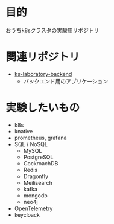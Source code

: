 # 目的
おうちk8sクラスタの実験用リポジトリ

# 関連リポジトリ
- [ks-laboratory-backend](https://github.com/koheiyamayama/ks-laboratory-backend)
  - バックエンド用のアプリケーション

# 実験したいもの
- k8s
- knative
- prometheus, grafana
- SQL / NoSQL
  - MySQL
  - PostgreSQL
  - CockroachDB
  - Redis
  - Dragonfly
  - Meilisearch
  - kafka
  - mongodb
  - neo4j
- OpenTelemetry
- keycloack
